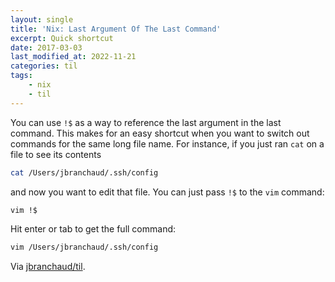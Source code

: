 ```yaml
---
layout: single
title: 'Nix: Last Argument Of The Last Command'
excerpt: Quick shortcut
date: 2017-03-03
last_modified_at: 2022-11-21
categories: til
tags:
    - nix
    - til
---
```


You can use `!$` as a way to reference the last argument in the last
command. This makes for an easy shortcut when you want to switch out
commands for the same long file name. For instance, if you just ran `cat` on
a file to see its contents

```bash
cat /Users/jbranchaud/.ssh/config
```

and now you want to edit that file. You can just pass `!$` to the `vim`
command:

```bash
vim !$
```

Hit enter or tab to get the full command:

```bash
vim /Users/jbranchaud/.ssh/config
```

Via [jbranchaud/til](https://github.com/jbranchaud/til).
